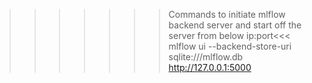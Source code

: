 

>>>>>>>Commands to initiate mlflow backend server and start off the server from below ip:port<<<
mlflow ui --backend-store-uri sqlite:///mlflow.db
http://127.0.0.1:5000